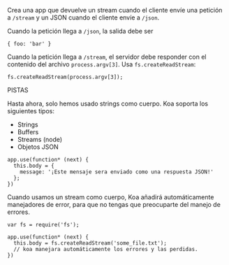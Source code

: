 Crea una app que devuelve un stream cuando el cliente envíe una petición a `/stream` y un JSON cuando el cliente envíe a `/json`.

Cuando la petición llega a `/json`, la salida debe ser

```
{ foo: 'bar' }
```

Cuando la petición llega a `/stream`, el servidor debe responder con el contenido del archivo `process.argv[3]`. Usa `fs.createReadStream`:

```
fs.createReadStream(process.argv[3]);
```

PISTAS

Hasta ahora, solo hemos usado strings como cuerpo. Koa soporta los siguientes tipos:

- Strings
- Buffers
- Streams (node)
- Objetos JSON

```
app.use(function* (next) {
  this.body = {
    message: '¡Este mensaje sera enviado como una respuesta JSON!'
  };
})
```

Cuando usamos un stream como cuerpo, Koa añadirá automáticamente manejadores de error, para que no tengas que preocuparte del manejo de errores.

```
var fs = require('fs');

app.use(function* (next) {
  this.body = fs.createReadStream('some_file.txt');
  // koa manejara automáticamente los errores y las perdidas.
})
```
